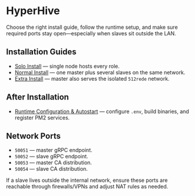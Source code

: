# HyperHive
Choose the right install guide, follow the runtime setup, and make sure required ports stay open—especially when slaves sit outside the LAN.

## Installation Guides
- [Solo Install](SOLO-INSTALL.md) — single node hosts every role.
- [Normal Install](NORMAL-INSTALL.md) — one master plus several slaves on the same network.
- [Extra Install](EXTRA-INSTALL.md) — master also serves the isolated `512rede` network.

## After Installation
- [Runtime Configuration & Autostart](RUNTIME-SETUP.md) — configure `.env`, build binaries, and register PM2 services.

## Network Ports
- `50051` — master gRPC endpoint.
- `50052` — slave gRPC endpoint.
- `50053` — master CA distribution.
- `50054` — slave CA distribution.

If a slave lives outside the internal network, ensure these ports are reachable through firewalls/VPNs and adjust NAT rules as needed.
